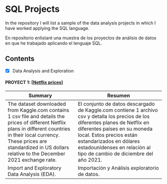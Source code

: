 # SQL Projects

<p> In the repository I will list a sample of the data analysis projects in which I have worked applying the SQL language. </p>

<p> En repositorio enlistaré una muestra de los proyectos de análisis de datos en que he trabajado aplicando el lenguaje SQL. </p>

## Contents
  - [x] Data Analysis and Exploration

 #### PROYECT 1: [[Netflix prices](https://github.com/Fraan-Lab/SQL-Projects/tree/main/Netflix%20prices)]

|  Summary | Resumen  |
| ---- | ---- |
| The dataset downloaded from Kaggle.com contains 1 csv file and details the prices of different Netflix plans in different countries in their local currency. These prices are standardized in US dollars relative to the December 2021 exchange rate.| El conjunto de datos descargado de Kaggle.com  contiene 1 archivo csv y detalla los precios de los diferentes planes de Netflix en diferentes países en su moneda local. Estos precios están estandarizados en dólares estadounidenses en relación al tipo de cambio de diciembre del año 2021.|
| Import and Exploratory Data Analysis (EDA). | Importación y Análisis exploratorio de datos. |
 
